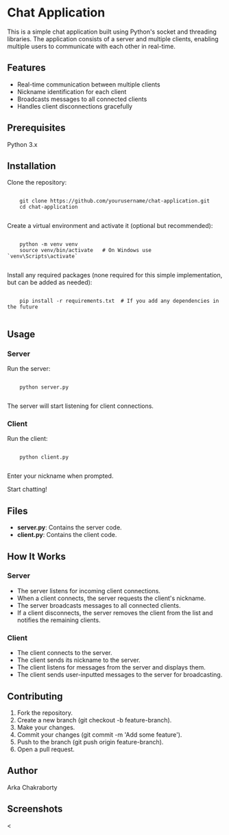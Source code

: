 <h1>Chat Application</h1>
    <p>This is a simple chat application built using Python's socket and threading libraries. The application consists of a server and multiple clients, enabling multiple users to communicate with each other in real-time.</p>
    
<h2>Features</h2>
    <ul>
        <li>Real-time communication between multiple clients</li>
        <li>Nickname identification for each client</li>
        <li>Broadcasts messages to all connected clients</li>
        <li>Handles client disconnections gracefully</li>
    </ul>
    
<h2>Prerequisites</h2>
    <p>Python 3.x</p>
    
<h2>Installation</h2>
    <p>Clone the repository:</p>
    <pre><code>
    git clone https://github.com/yourusername/chat-application.git
    cd chat-application
    </code></pre>
    
<p>Create a virtual environment and activate it (optional but recommended):</p>
    <pre><code>
    python -m venv venv
    source venv/bin/activate   # On Windows use `venv\Scripts\activate`
    </code></pre>
    
<p>Install any required packages (none required for this simple implementation, but can be added as needed):</p>
    <pre><code>
    pip install -r requirements.txt  # If you add any dependencies in the future
    </code></pre>
    
<h2>Usage</h2>
    <h3>Server</h3>
    <p>Run the server:</p>
    <pre><code>
    python server.py
    </code></pre>
    <p>The server will start listening for client connections.</p>
    
<h3>Client</h3>
    <p>Run the client:</p>
    <pre><code>
    python client.py
    </code></pre>
    <p>Enter your nickname when prompted.</p>
    <p>Start chatting!</p>
    
<h2>Files</h2>
    <ul>
        <li><strong>server.py</strong>: Contains the server code.</li>
        <li><strong>client.py</strong>: Contains the client code.</li>
    </ul>
    
<h2>How It Works</h2>
    <h3>Server</h3>
    <ul>
        <li>The server listens for incoming client connections.</li>
        <li>When a client connects, the server requests the client's nickname.</li>
        <li>The server broadcasts messages to all connected clients.</li>
        <li>If a client disconnects, the server removes the client from the list and notifies the remaining clients.</li>
    </ul>
    
<h3>Client</h3>
    <ul>
        <li>The client connects to the server.</li>
        <li>The client sends its nickname to the server.</li>
        <li>The client listens for messages from the server and displays them.</li>
        <li>The client sends user-inputted messages to the server for broadcasting.</li>
    </ul>
    
<h2>Contributing</h2>
    <ol>
        <li>Fork the repository.</li>
        <li>Create a new branch (git checkout -b feature-branch).</li>
        <li>Make your changes.</li>
        <li>Commit your changes (git commit -m 'Add some feature').</li>
        <li>Push to the branch (git push origin feature-branch).</li>
        <li>Open a pull request.</li>
    </ol>
    
<h2>Author</h2>
    <p>Arka Chakraborty</p>

<h2>Screenshots</h2>
    <<img src="">